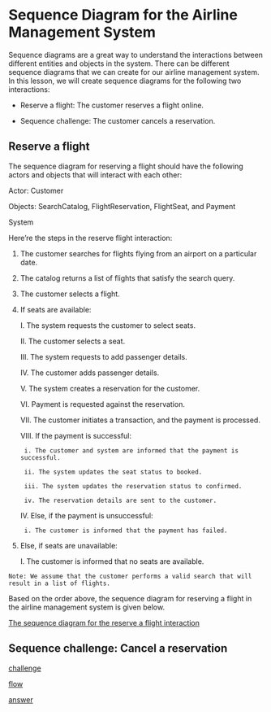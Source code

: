 # Sequence Diagram for the Airline Management System
Sequence diagrams are a great way to understand the interactions between different entities and objects in the system. There can be different sequence diagrams that we can create for our airline management system. In this lesson, we will create sequence diagrams for the following two interactions:

- Reserve a flight: The customer reserves a flight online.

- Sequence challenge: The customer cancels a reservation.

## Reserve a flight
The sequence diagram for reserving a flight should have the following actors and objects that will interact with each other:

Actor: Customer

Objects: SearchCatalog, FlightReservation, FlightSeat, and Payment

System

Here’re the steps in the reserve flight interaction:

1. The customer searches for flights flying from an airport on a particular date.

2. The catalog returns a list of flights that satisfy the search query.

3. The customer selects a flight.

4. If seats are available:

    I. The system requests the customer to select seats.

    II. The customer selects a seat.

    III. The system requests to add passenger details.

    IV. The customer adds passenger details.

    V. The system creates a reservation for the customer.

    VI. Payment is requested against the reservation.

    VII. The customer initiates a transaction, and the payment is processed.

    VIII. If the payment is successful:

        i. The customer and system are informed that the payment is successful.

        ii. The system updates the seat status to booked.

        iii. The system updates the reservation status to confirmed.

        iv. The reservation details are sent to the customer.

    IV. Else, if the payment is unsuccessful:

        i. The customer is informed that the payment has failed.

5. Else, if seats are unavailable:

    I. The customer is informed that no seats are available.
```
Note: We assume that the customer performs a valid search that will result in a list of flights.
```
Based on the order above, the sequence diagram for reserving a flight in the airline management system is given below.

[The sequence diagram for the reserve a flight interaction](./reserve.png)

## Sequence challenge: Cancel a reservation

[challenge](./challenge.png)

[flow](./cancelreservationflow.png)

[answer](./cancelreservation.png)
